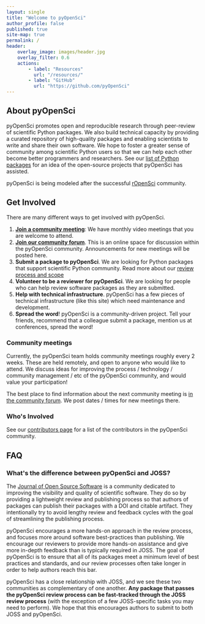 ```yaml
---
layout: single
title: "Welcome to pyOpenSci"
author_profile: false
published: true
site-map: true
permalink: /
header:
    overlay_image: images/header.jpg
    overlay_filter: 0.6
    actions:
        - label: "Resources"
          url: "/resources/"
        - label: "GitHub"
          url: "https://github.com/pyOpenSci"
---
```


## About pyOpenSci

pyOpenSci promotes open and reproducible research through peer-review of
scientific Python packages. We also build technical capacity by providing a
curated repository of high-quality packages and enabling scientists to write
and share their own software. We hope to foster a greater sense of community
among scientific Python users so that we can help each other become better
programmers and researchers. See our [list of Python packages](python-packages.html)
for an idea of the open-source projects that pyOpenSci has assisted.

pyOpenSci is being modeled after the successful [rOpenSci](https://ropensci.org/) community.

## Get Involved

There are many different ways to get involved with pyOpenSci.

1. **[Join a community meeting](#community-meetings)**: We have monthly video meetings that you are welcome to attend.
2. **[Join our community forum](https://pyopensci.discourse.group/)**. This is an online space
   for discussion within the pyOpenSci community. Announcements for new meetings will be posted here.
3. **Submit a package to pyOpenSci**. We are looking for Python packages that
   support scientific Python community. Read more about our
   [review process and scope](https://www.pyopensci.org/dev_guide/peer_review/aims_scope.html)
4. **Volunteer to be a reviewer for pyOpenSci**. We are looking for people who
   can help review software packages as they are submitted.
5. **Help with technical infrastructure**. pyOpenSci has a few pieces of technical
   infrastructure (like this site) which need maintenance and development.
6. **Spread the word**! pyOpenSci is a community-driven project. Tell your friends,
   recommend that a colleague submit a package, mention us at conferences, spread the word!

### Community meetings

Currently, the pyOpenSci team holds community meetings roughly every 2 weeks. These are
held remotely, and open to anyone who would like to attend. We discuss ideas for improving
the process / technology / community management / etc of the pyOpenSci community, and
would value your participation!

The best place to find information about the next community meeting is
[in the community forum](https://pyopensci.discourse.group). We post dates / times
for new meetings there.

### Who's Involved

See our [contributors page](contributors.html) for a list of the contributors
in the pyOpenSci community.

## FAQ

### What's the difference between pyOpenSci and JOSS?

The [Journal of Open Source Software](https://joss.theoj.org/) is a community dedicated
to improving the visibility and quality of scientific software. They do
so by providing a lightweight review and publishing process so that authors
of packages can publish their packages with a DOI and citable artifact.
They intentionally try to avoid lengthy review and feedback cycles
with the goal of streamlining the publishing process.

pyOpenSci encourages a more hands-on approach in the review process, and
focuses more around software best-practices than publishing.
We encourage our reviewers to provide more hands-on assistance and
give more in-depth feedback than is typically required in JOSS. The goal
of pyOpenSci is to ensure that all of its packages meet a minimum level
of best practices and standards, and our review processes often take longer
in order to help authors reach this bar.

pyOpenSci has a close relationship with JOSS, and we see these two communities
as complementary of one another. **Any package that passes the pyOpenSci review
process can be fast-tracked through the JOSS review process** (with the exception of a few
JOSS-specific tasks you may need to perform). We hope that this encourages
authors to submit to both JOSS and pyOpenSci.
